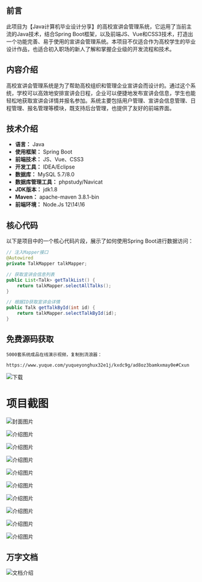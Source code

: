 ## 前言

此项目为【Java计算机毕业设计分享】的高校宣讲会管理系统，它运用了当前主流的Java技术，结合Spring Boot框架，以及前端JS、Vue和CSS3技术，打造出一个功能完善、易于使用的宣讲会管理系统。本项目不仅适合作为高校学生的毕业设计作品，也适合初入职场的新人了解和掌握企业级的开发流程和技术。

## 内容介绍

高校宣讲会管理系统是为了帮助高校组织和管理企业宣讲会而设计的。通过这个系统，学校可以高效地安排宣讲会日程，企业可以便捷地发布宣讲会信息，学生也能轻松地获取宣讲会详情并报名参加。系统主要包括用户管理、宣讲会信息管理、日程管理、报名管理等模块，既支持后台管理，也提供了友好的前端界面。

## 技术介绍

- **语言：** Java
- **使用框架：** Spring Boot
- **前端技术：** JS、Vue、CSS3
- **开发工具：** IDEA/Eclipse
- **数据库：** MySQL 5.7/8.0
- **数据库管理工具：** phpstudy/Navicat
- **JDK版本：** jdk1.8
- **Maven：** apache-maven 3.8.1-bin
- **前端环境：** Node.Js 12\14\16

## 核心代码

以下是项目中的一个核心代码片段，展示了如何使用Spring Boot进行数据访问：

```java
// 注入Mapper接口
@Autowired
private TalkMapper talkMapper;

// 获取宣讲会信息列表
public List<Talk> getTalkList() {
    return talkMapper.selectAllTalks();
}

// 根据ID获取宣讲会详情
public Talk getTalkById(int id) {
    return talkMapper.selectTalkById(id);
}
```

## 免费源码获取

```
5000套系统成品在线演示视频，复制到流浪器： 
```
```
https://www.yuque.com/yuqueyonghux32e1j/kxdc9g/ad8oz3bamkxmay0e#Cxun
```
![下载](https://img12.360buyimg.com/ddimg/jfs/t1/339687/11/1349/28408/68ad865fF412d7877/adaa650483a100f2.jpg)

# 项目截图

![封面图片](https://img12.360buyimg.com/ddimg/e20005)

![介绍图片](https://img14.360buyimg.com/ddimg/e20005)

![介绍图片](https://img13.360buyimg.com/ddimg/jfs/t1/320702/9/25325/99917/689e0c7fF724837e4/d954a34a535c6141.jpg)

![介绍图片](https://img12.360buyimg.com/ddimg/jfs/t1/317739/15/24234/96306/689e0c80Fb7d09d9a/4635bdf7a2c585b7.jpg)

![介绍图片](https://img10.360buyimg.com/ddimg/jfs/t1/312208/12/26099/28917/689e0c80Fc1e281d5/1f01a7a58f77df42.jpg)

![介绍图片](https://img13.360buyimg.com/ddimg/jfs/t1/315282/24/25561/55137/689e0c81F840cc409/1e0875dd588d1864.jpg)

![介绍图片](https://img12.360buyimg.com/ddimg/jfs/t1/322021/32/9288/55626/689e0c82Fde7241db/f8a72de33b7a4054.jpg)

![介绍图片](https://img13.360buyimg.com/ddimg/jfs/t1/314574/13/26521/54404/689e0c83F99a3f0c1/1ce5ee708ee05100.jpg)

![介绍图片](https://img14.360buyimg.com/ddimg/jfs/t1/324726/38/4649/85502/689e0c83Fb9203cd0/1cfafc2e9d88c6a8.jpg)

![介绍图片](https://img11.360buyimg.com/ddimg/jfs/t1/328069/26/4471/104610/689e0c84F8797ef11/27ff0055810a166c.jpg)


## 万字文档
![文档介绍](https://img14.360buyimg.com/ddimg/jfs/t1/338393/1/3576/156947/68b1ad0cF74dc525c/ff9cd6c574295685.jpg)
